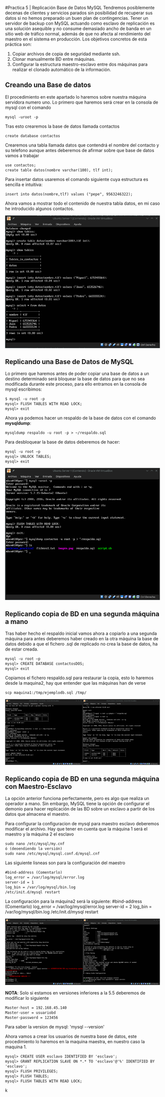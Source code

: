 #Practica 5 | Replicación Base de Datos MySQL
Tendremos posiblemente decenas de clientes y servicios parados sin posibilidad de
recuperar sus datos si no hemos preparado un buen plan de contingencias. Tener un
servidor de backup con MySQL actuando como esclavo de replicación es una solución
asequible y no consume demasiado ancho de banda en un sitio web de tráfico normal,
además de que no afecta al rendimiento del maestro en el sistema en producción.
Los objetivos concretos de esta práctica son:
  1. Copiar archivos de copia de seguridad mediante ssh.
  2. Clonar manualmente BD entre máquinas.
  3. Configurar la estructura maestro-esclavo entre dos máquinas para realizar el
  clonado automático de la información.


## Creando una Base de datos
El procedimiento en este apartado lo haremos sobre nuestra máquina servidora
numero uno. Lo primero que haremos será crear en la consola de mysql con el
comando

    mysql -uroot -p

Tras esto crearemos la base de datos llamada contactos

    create database contactos

Crearemos una tabla llamada datos que contendrá el nombre del contacto y su
telefono aunque antes deberemos de afirmar sobre que base de datos vamos a
trabajar

    use contactos;
    create table datos(nombre varchar(100), tlf int);

Para insertar datos usaremos el comando siguiente cuya estructura es sencilla
e intuitiva:

    insert into datos(nombre,tlf) values ("pepe", 9563246322);

Ahora vamos a mostrar todo el contenido de nuestra tabla datos, en mi caso
he introducido algunos contactos.

![create-db](https://github.com/mikel00per/SWAP/blob/master/Practica%205/create-db.png)

## Replicando una Base de Datos de MySQL

Lo primero que haremos antes de poder copiar una base de datos a un destino
determinado será bloquear la base de datos para que no sea modificada durante
este proceso, para ello entramos en la consola de mysql escribimos:

    $ mysql -u root -p
    mysql> FLUSH TABLES WITH READ LOCK;
    mysql> exit

Ahora ya podemos hacer un respaldo de la base de datos con el comando __mysqldump__:

    mysqldump respaldo -u root -p > ~/respaldo.sql

Para desbloquear la base de datos deberemos de hacer:

    mysql -u root –p
    mysql> UNLOCK TABLES;
    mysql> exit

![respaldo-bd](https://github.com/mikel00per/SWAP/blob/master/Practica%205/respaldo-bd.png)

## Replicando copia de BD en una segunda máquina a mano
Tras haber hecho el respaldo inicial vamos ahora a copiarlo a una segunda máquina
para antes deberemos haber creado en la otra máquina la base de datos debido
a que el fichero .sql de replicado no crea la base de datos, ha de estar creada.

    mysql -u root –p
    mysql> CREATE DATABASE contactosDOS;
    mysql> exit

Copiamos el fichero respaldo.sql para restaurar la copia, esto lo haremos desde
la maquina2, hay que entender que las máquinas han de verse

    scp maquina1:/tmp/ejemplodb.sql /tmp/

![copiado-realizado](https://github.com/mikel00per/SWAP/blob/master/Practica%205/copiado-realizado.png)


## Replicando copia de BD en una segunda máquina con Maestro-Esclavo
La opción anterior funciona perfectamente, pero es algo que realiza un operador
a mano. Sin embargo, MySQL tiene la opción de configurar el demonio para hacer
replicación de las BD sobre un esclavo a partir de los datos que almacena el
maestro.

Para configurar la configuracion de mysql para maestro esclavo deberemos
modificar el archivo. Hay que tener en cuenta que la máquina 1 será el
maestro y la máquina 2 el esclavo

    sudo nano /etc/mysql/my.cnf
    ó (deoendiendo la versión)
    sudo nano /etc/mysql/mysql.conf.d/mysql.cnf

Las siguiente lisneas son para la configuración del maestro

    #bind-address (Comentarlo)
    log_error = /var/log/mysql/error.log
    server-id = 1
    log_bin = /var/log/mysql/bin.log
    /etc/init.d/mysql restart

La configuración para la máquina2 será la siguiente:
    #bind-address (Comentarlo)
    log_error = /var/log/mysql/error.log
    server-id = 2
    log_bin = /var/log/mysql/bin.log
    /etc/init.d/mysql restart

![conf-mysql](https://github.com/mikel00per/SWAP/blob/master/Practica%205/conf-mysql.png)

**NOTA**: Solo si estamos en versiones inferiores a la 5.5 deberemos de modificar
lo siguiente

    Master-host = 192.168.45.140
    Master-user = usuariobd
    Master-password = 123456

Para saber la version de mysql: 'mysql --version'

Ahora vamos a crear los usuarios de nuestra base de datos, este procedimiento
lo haremos en la maquina maestra, en nuestro caso la maquina 1.

    mysql> CREATE USER esclavo IDENTIFIED BY 'esclavo';
    mysql> GRANT REPLICATION SLAVE ON *.* TO 'esclavo'@'%' IDENTIFIED BY 'esclavo';
    mysql> FLUSH PRIVILEGES;
    mysql> FLUSH TABLES;
    mysql> FLUSH TABLES WITH READ LOCK;











k
